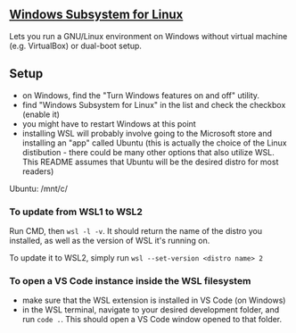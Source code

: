 ## [Windows Subsystem for Linux](https://docs.microsoft.com/en-us/windows/wsl/)

Lets you run a GNU/Linux environment on Windows without virtual machine (e.g. VirtualBox) or dual-boot setup.

## Setup

* on Windows, find the "Turn Windows features on and off" utility.
* find "Windows Subsystem for Linux" in the list and check the checkbox (enable it)
* you might have to restart Windows at this point
* installing WSL will probably involve going to the Microsoft store and installing an "app" called Ubuntu (this is actually the choice of the Linux distibution - there could be many other options that also utilize WSL. This README assumes that Ubuntu will be the desired distro for most readers)

Ubuntu: /mnt/c/

### To update from WSL1 to WSL2

Run CMD, then `wsl -l -v`. It should return the name of the distro you installed, as well as the version of WSL it's running on.

To update it to WSL2, simply run `wsl --set-version <distro name> 2`

### To open a VS Code instance inside the WSL filesystem

* make sure that the WSL extension is installed in VS Code (on Windows)
* in the WSL terminal, navigate to your desired development folder, and run `code .`. This should open a VS Code window opened to that folder.

